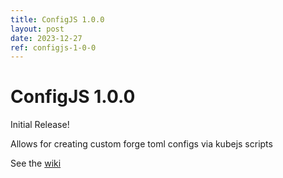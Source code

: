 ```yaml
---
title: ConfigJS 1.0.0
layout: post
date: 2023-12-27
ref: configjs-1-0-0
---
```


# ConfigJS 1.0.0

Initial Release!

Allows for creating custom forge toml configs via kubejs scripts

See the [wiki](/configjs/1.20.1/)
